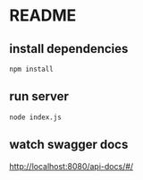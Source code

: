 # README

## install dependencies
```shell
npm install
```

## run server
```shell
node index.js
```

## watch swagger docs
[http://localhost:8080/api-docs/#/](http://localhost:8080/api-docs/#/)
